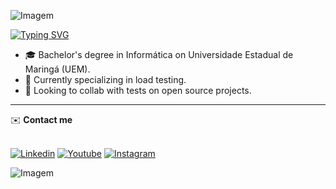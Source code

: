 ![Imagem](https://camo.githubusercontent.com/6b128f0ee66987a70f019fd0a39d161a05c9188e57762de6539a69c98317d512/68747470733a2f2f63617073756c652d72656e6465722e76657263656c2e6170702f6170693f747970653d776176696e67267468656d653d73796e746877617665266865696768743d3132302673656374696f6e3d686561646572)

[![Typing SVG](https://readme-typing-svg.demolab.com?font=Fira+Code&duration=3000&pause=500&color=35FF91&center=true&width=850&lines=Hi+there👋;I'm+Lucas+Fedrigo;Quality+Assurance;Automation+test)](https://git.io/typing-svg)
- 🎓  Bachelor's degree in Informática on Universidade Estadual de Maringá (UEM).
- 🐞  Currently specializing in load testing.
- 🌱  Looking to collab with tests on open source projects.
______________________________________________________________________________________________________________
<div>
 ✉️ <strong>Contact me</strong>
  <br></br>
</div>

[![Linkedin](https://img.shields.io/badge/LinkedIn-0077B5?style=for-the-badge&logo=linkedin&logoColor=white)](https://www.linkedin.com/in/lucas-fedrigo-2a8535239/)
[![Youtube](https://img.shields.io/badge/YouTube-FF0000?style=for-the-badge&logo=youtube&logoColor=white)](https://www.youtube.com/@Cal%C3%A7aDeShopping)
[![Instagram](https://img.shields.io/badge/Instagram-E4405F?style=for-the-badge&logo=instagram&logoColor=white)](https://www.youtube.com/@Cal%C3%A7aDeShopping)


![Imagem](https://camo.githubusercontent.com/4a1d706ceab61c2df1da57d7f217bf3918334f6c6ca33d26d9a7f764dd70dc4e/68747470733a2f2f63617073756c652d72656e6465722e76657263656c2e6170702f6170693f747970653d776176696e67267468656d653d73796e746877617665266865696768743d3132302673656374696f6e3d666f6f746572)

